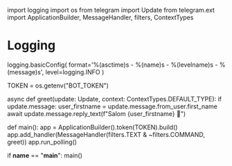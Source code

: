 import logging
import os
from telegram import Update
from telegram.ext import ApplicationBuilder, MessageHandler, filters, ContextTypes

# Logging
logging.basicConfig(
    format='%(asctime)s - %(name)s - %(levelname)s - %(message)s',
    level=logging.INFO
)

TOKEN = os.getenv("BOT_TOKEN")

async def greet(update: Update, context: ContextTypes.DEFAULT_TYPE):
    if update.message:
        user_firstname = update.message.from_user.first_name
        await update.message.reply_text(f"Salom {user_firstname} 👋")

def main():
    app = ApplicationBuilder().token(TOKEN).build()
    app.add_handler(MessageHandler(filters.TEXT & ~filters.COMMAND, greet))
    app.run_polling()

if __name__ == "__main__":
    main()
